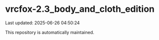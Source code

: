 # vrcfox-2.3_body_and_cloth_edition

Last updated: 2025-06-26 04:50:24

This repository is automatically maintained.
